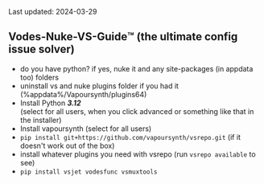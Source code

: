 Last updated: 2024-03-29

## Vodes-Nuke-VS-Guide™️ (the ultimate config issue solver)


- do you have python? if yes, nuke it and any site-packages (in appdata too)  folders
- uninstall vs and nuke plugins folder if you had it (%appdata%/Vapoursynth/plugins64) 
- Install Python ***3.12*** <br>(select for all users, when you click advanced or something like that in the installer)
- Install vapoursynth (select for all users)
- `pip install git+https://github.com/vapoursynth/vsrepo.git` (if it doesn't work out of the box) 
- install whatever plugins you need with vsrepo (run `vsrepo available` to see)
- `pip install vsjet vodesfunc vsmuxtools`
